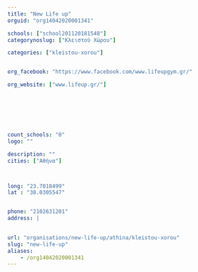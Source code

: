 ```yaml
---
title: "New Life up"
orguid: "org14042020001341"

schools: ["school201120181548"]
categorynoslug: ["Κλειστού Χώρου"]

categories: ["kleistou-xorou"]


org_facebook: "https://www.facebook.com/www.lifeupgym.gr/"

org_website: ["www.lifeup.gr/"]







count_schools: "0"
logo: ""

description: ""
cities: ["Αθήνα"]



long: "23.7018499"
lat : "38.0305547"


phone: "2102631201"
address: |
    

url: "organisations/new-life-up/athina/kleistou-xorou"
slug: "new-life-up"
aliases:
    - /org14042020001341
---
```



